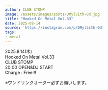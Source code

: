 ```yaml
---
author: CLUB STOMP
image: /assets/images/posts/DMyl5ith-0d.jpg
title: "Hooked On Metal Vol.33"
date: 2025-08-14
source: 'https://instagram.com/p/DMyl5ith-0d'
tags:
- metal
---
```

2025.8.14(木)<br>
Hooked On Metal Vol.33<br>
CLUB STOMP<br>
20:00 OPEN&DJ START<br>
Charge : Free!!!

※ワンドリンクオーダー必ずお願いします。